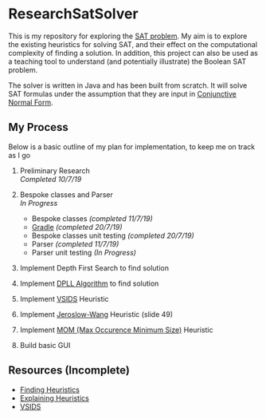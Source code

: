 # ResearchSatSolver
This is my repository for exploring the [SAT problem](https://en.wikipedia.org/wiki/Boolean_satisfiability_problem). My aim is to explore the existing heuristics for solving SAT, and their effect on the computational complexity of finding a solution. In addition, this project can also be used as a teaching tool to understand (and potentially illustrate) the Boolean SAT problem.

The solver is written in Java and has been built from scratch. It will solve SAT formulas under the assumption that they are input in [Conjunctive Normal Form](https://en.wikipedia.org/wiki/Conjunctive_normal_form).


## My Process 
Below is a basic outline of my plan for implementation, to keep me on track as I go

1. Preliminary Research  
   _Completed 10/7/19_  

2. Bespoke classes and Parser  
   _In Progress_  
     * Bespoke classes _(completed 11/7/19)_  
     * [Gradle](https://docs.gradle.org/current/userguide/userguide.html) _(completed 20/7/19)_
     * Bespoke classes unit testing _(completed 20/7/19)_    
     * Parser _(completed 11/7/19)_  
     * Parser unit testing _(In Progress)_  

3. Implement Depth First Search to find solution

4. Implement [DPLL Algorithm](https://en.wikipedia.org/wiki/DPLL_algorithm) to find solution

5. Implement [VSIDS](https://arxiv.org/abs/1506.08905) Heuristic

6. Implement [Jeroslow-Wang](https://www.uio.no/studier/emner/matnat/ifi/INF3170/v10/undervisningsmateriale/forelesning12multi.pdf) Heuristic (slide 49)

7. Implement [MOM (Max Occurence Minimum Size)](http://www.cs.toronto.edu/~stefan/publications/classes/cse573/sat.ps) Heuristic

8. Build basic GUI


## Resources (Incomplete)

- [Finding Heuristics](https://www.cs.cmu.edu/~emc/15-820A/reading/sat_cmu.pdf)
- [Explaining Heuristics](http://users.cecs.anu.edu.au/~anbu/papers/IJCAI97Anbulagan.pdf)
- [VSIDS](https://arxiv.org/pdf/1506.08905.pdf)
